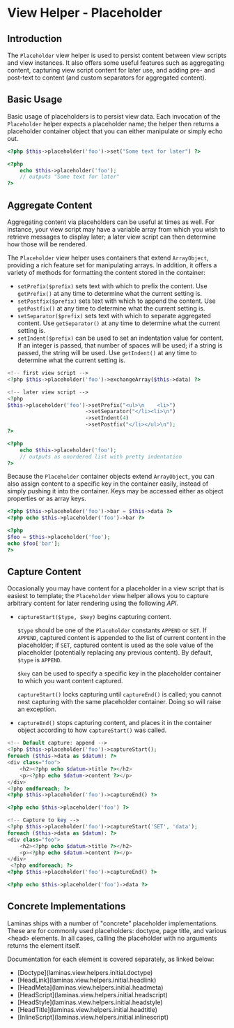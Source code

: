 # View Helper - Placeholder

## Introduction

The `Placeholder` view helper is used to persist content between view scripts and view instances. It
also offers some useful features such as aggregating content, capturing view script content for
later use, and adding pre- and post-text to content (and custom separators for aggregated content).

## Basic Usage

Basic usage of placeholders is to persist view data. Each invocation of the `Placeholder` helper
expects a placeholder name; the helper then returns a placeholder container object that you can
either manipulate or simply echo out.

```php
<?php $this->placeholder('foo')->set("Some text for later") ?>

<?php
    echo $this->placeholder('foo');
    // outputs "Some text for later"
?>
```

## Aggregate Content

Aggregating content via placeholders can be useful at times as well. For instance, your view script
may have a variable array from which you wish to retrieve messages to display later; a later view
script can then determine how those will be rendered.

The `Placeholder` view helper uses containers that extend `ArrayObject`, providing a rich feature
set for manipulating arrays. In addition, it offers a variety of methods for formatting the content
stored in the container:

- `setPrefix($prefix)` sets text with which to prefix the content. Use `getPrefix()` at any time to
determine what the current setting is.
- `setPostfix($prefix)` sets text with which to append the content. Use `getPostfix()` at any time
to determine what the current setting is.
- `setSeparator($prefix)` sets text with which to separate aggregated content. Use `getSeparator()`
at any time to determine what the current setting is.
- `setIndent($prefix)` can be used to set an indentation value for content. If an integer is passed,
that number of spaces will be used; if a string is passed, the string will be used. Use
`getIndent()` at any time to determine what the current setting is.

```php
<!-- first view script -->
<?php $this->placeholder('foo')->exchangeArray($this->data) ?>
```

```php
<!-- later view script -->
<?php
$this->placeholder('foo')->setPrefix("<ul>\n    <li>")
                         ->setSeparator("</li><li>\n")
                         ->setIndent(4)
                         ->setPostfix("</li></ul>\n");
?>

<?php
    echo $this->placeholder('foo');
    // outputs as unordered list with pretty indentation
?>
```

Because the `Placeholder` container objects extend `ArrayObject`, you can also assign content to a
specific key in the container easily, instead of simply pushing it into the container. Keys may be
accessed either as object properties or as array keys.

```php
<?php $this->placeholder('foo')->bar = $this->data ?>
<?php echo $this->placeholder('foo')->bar ?>

<?php
$foo = $this->placeholder('foo');
echo $foo['bar'];
?>
```

## Capture Content

Occasionally you may have content for a placeholder in a view script that is easiest to template;
the `Placeholder` view helper allows you to capture arbitrary content for later rendering using the
following *API*.

- `captureStart($type, $key)` begins capturing content.

    `$type` should be one of the `Placeholder` constants `APPEND` or `SET`. If `APPEND`, captured
content is appended to the list of current content in the placeholder; if `SET`, captured content is
used as the sole value of the placeholder (potentially replacing any previous content). By default,
`$type` is `APPEND`.

    `$key` can be used to specify a specific key in the placeholder container to which you want
content captured.

    `captureStart()` locks capturing until `captureEnd()` is called; you cannot nest capturing with
the same placeholder container. Doing so will raise an exception.

- `captureEnd()` stops capturing content, and places it in the container object according to how
`captureStart()` was called.

```php
<!-- Default capture: append -->
<?php $this->placeholder('foo')->captureStart();
foreach ($this->data as $datum): ?>
<div class="foo">
    <h2><?php echo $datum->title ?></h2>
    <p><?php echo $datum->content ?></p>
</div>
<?php endforeach; ?>
<?php $this->placeholder('foo')->captureEnd() ?>

<?php echo $this->placeholder('foo') ?>
```

```php
<!-- Capture to key -->
<?php $this->placeholder('foo')->captureStart('SET', 'data');
foreach ($this->data as $datum): ?>
<div class="foo">
    <h2><?php echo $datum->title ?></h2>
    <p><?php echo $datum->content ?></p>
</div>
 <?php endforeach; ?>
<?php $this->placeholder('foo')->captureEnd() ?>

<?php echo $this->placeholder('foo')->data ?>
```

## Concrete Implementations

Laminas ships with a number of "concrete" placeholder implementations. These are for commonly
used placeholders: doctype, page title, and various &lt;head&gt; elements. In all cases, calling the
placeholder with no arguments returns the element itself.

Documentation for each element is covered separately, as linked below:

- \[Doctype\](laminas.view.helpers.initial.doctype)
- \[HeadLink\](laminas.view.helpers.initial.headlink)
- \[HeadMeta\](laminas.view.helpers.initial.headmeta)
- \[HeadScript\](laminas.view.helpers.initial.headscript)
- \[HeadStyle\](laminas.view.helpers.initial.headstyle)
- \[HeadTitle\](laminas.view.helpers.initial.headtitle)
- \[InlineScript\](laminas.view.helpers.initial.inlinescript)

